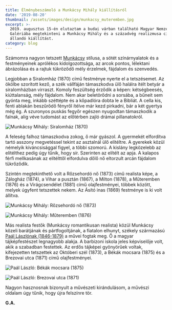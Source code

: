 ```yaml
---
title: Élménybeszámoló a Munkácsy Mihály kiállításról
date: '2019-08-20'
thumbnail: /assets/images/design/munkacsy_muteremben.jpg
excerpt: >-
  2019. augusztus 15-én elutaztam a budai várban található Magyar Nemzeti
  Galériába megtekinteni a Munkácsy Mihály és a századvég realizmusa című
  állandó kiállítást.
category: blog
---
```


Számomra nagyon tetszett [Munkácsy](https://hu.wikipedia.org/wiki/Munk%C3%A1csy_Mih%C3%A1ly) stílusa, a sötét színárnyalatok és a festményeinek aprólékos kidolgozottsága, az arcok pontos, lélektani ábrázolása és a rajtuk tükröződő mély érzelmek, fájdalom és szenvedés.

Legjobban a Siralomház (1870) című festménye nyerte el a tetszésemet. Az ökölbe szorított kező, a szék vállfáján támaszkodva ülő halálra ítélt betyár a siralomházban virraszt. Komoly feszültség érződik a képen: kétségbeesés, kiúttalanság, mély fájdalom. Nem akar beletörődni a sorsába, a bűneit sem gyónta meg, inkább széttépte és a kőpadlóra dobta le a Bibliát. A cella kis, fenti ablakán beszűrődő fényről ítélve már kezd pirkadni, bár a két gyertya még ég. A szuronyos puskás fegyőr egészen nyugodtan támaszkodik a falnak, alig véve tudomást az előtérben zajló drámai pillanatokról.

![Munkácsy Mihály: Siralomház (1870)](/assets/images/design/munkacsy_siralomhaz.jpg)

A feleség falhoz támaszkodva zokog, ő már gyászol. A gyermekét elfordítva tartó asszony megvetéssel tekint az asztalnál ülő elítéltre. A gyerekek közül némelyik kíváncsisággal figyel, a többi szomorú. A kislány legközelebb az elítélthez pedig úgy tűnik, hogy sír. Szerinten az elítélt az apja. A kalapos férfi mellkasának az elítélttől elfordulva dőlő nő eltorzult arcán fájdalom tükrőződik.

Szintén megtekinthető volt a Rőzsehordó nő (1873) című realista képe, a Zálogház (1874), a Vihar a pusztán (1867), a Milton (1878), a Műteremben (1876) és a Virágcsendélet (1881) című olajfestményei, többek között, melyek úgyfent tetszettek nekem. Az Ásító inas (1869) festménye is ki volt állítva.

![Munkácsy Mihály: Rőzsehordó nő (1873)](/assets/images/design/munkacsy_rozsehordo_no.jpg)

![Munkácsy Mihály: Műteremben (1876)](/assets/images/design/munkacsy_muteremben.jpg)

Más realista festők (Munkácsy romantikusan realista) közül Munkácsy közeli barátjának és pártfogoltjának, a fiatalon elhunyt, székely származású [Paál Lászlónak (1846-1879)](https://hu.wikipedia.org/wiki/Pa%C3%A1l_L%C3%A1szl%C3%B3_(fest%C5%91)) a művei fogtak meg. Ő a magyar tájképfestészet legnagyobb alakja. A barbizoni iskola jeles képviselője volt, akik a szabadban festettek. Az erdős tájképei gyönyörűek voltak, kifejezetten tetszettek az Októberi szél (1873), a Békák mocsara (1875) és a Brezovai utca (1871) című olajfestményei.

![Paál László: Békák mocsara (1875)](/assets/images/design/paal_bekak_mocsara.jpg)

![Paál László: Brezovai utca (1871)](/assets/images/design/paal_brezovai_utca.jpg)

Nagyon hasznosnak bizonyult a művészeti kirándulásom, a művészi oldalam úgy tűnik, hogy újra felszínre tör.


**G.A.**

